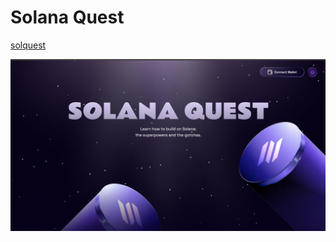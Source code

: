 # Solana Quest

[solquest](https://solquest.tech/)

![solana quest](/public/ChallangeViews/quiz/solquest.jpeg)
```